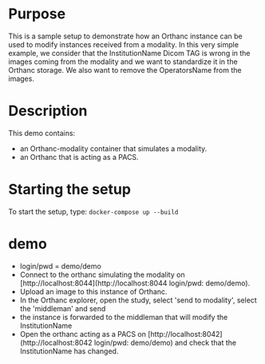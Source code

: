 # Purpose

This is a sample setup to demonstrate how an Orthanc instance can be used to modify instances received from a modality.
In this very simple example, we consider that the InstitutionName Dicom TAG is wrong in the images coming from the modality
and we want to standardize it in the Orthanc storage.  We also want to remove the OperatorsName from the images.

# Description

This demo contains:

- an Orthanc-modality container that simulates a modality. 
- an Orthanc that is acting as a PACS.

# Starting the setup

To start the setup, type: `docker-compose up --build`

# demo

- login/pwd = demo/demo
- Connect to the orthanc simulating the modality on [http://localhost:8044](http://localhost:8044 login/pwd: demo/demo).
- Upload an image to this instance of Orthanc.
- In the Orthanc explorer, open the study, select 'send to modality', select the 'middleman' and send
- the instance is forwarded to the middleman that will modify the InstitutionName
- Open the orthanc acting as a PACS on [http://localhost:8042](http://localhost:8042 login/pwd: demo/demo) and check that the InstitutionName has changed.

